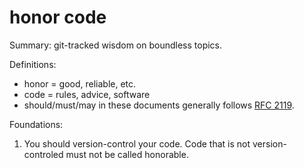 # honor code

Summary: git-tracked wisdom on boundless topics.

Definitions:
- honor = good, reliable, etc.
- code = rules, advice, software
- should/must/may in these documents generally follows [RFC 2119](https://datatracker.ietf.org/doc/html/rfc2119).

Foundations:
1. You should version-control your code. Code that is not version-controled must not be called honorable.

